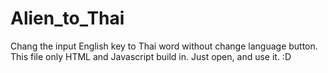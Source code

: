 # Alien_to_Thai
Chang the input English key to Thai word without change language button.
This file only HTML and Javascript build in.
Just open, and use it. :D
